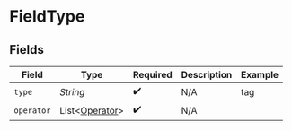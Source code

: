 # FieldType


## Fields

| Field                                                  | Type                                                   | Required                                               | Description                                            | Example                                                |
| ------------------------------------------------------ | ------------------------------------------------------ | ------------------------------------------------------ | ------------------------------------------------------ | ------------------------------------------------------ |
| `type`                                                 | *String*                                               | :heavy_check_mark:                                     | N/A                                                    | tag                                                    |
| `operator`                                             | List\<[Operator](../../models/operations/Operator.md)> | :heavy_check_mark:                                     | N/A                                                    |                                                        |